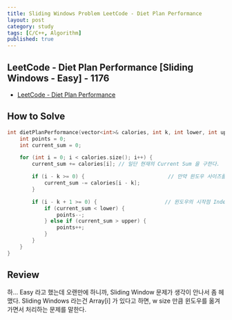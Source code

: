 ```yaml
---
title: Sliding Windows Problem LeetCode - Diet Plan Performance
layout: post
category: study
tags: [C/C++, Algorithm]
published: true
---
```


## LeetCode - Diet Plan Performance [Sliding Windows - Easy] - 1176

* [LeetCode - Diet Plan Performance](https://leetcode.com/problems/diet-plan-performance/)

## How to Solve

```cpp
int dietPlanPerformance(vector<int>& calories, int k, int lower, int upper) {
    int points = 0;
    int current_sum = 0;

    for (int i = 0; i < calories.size(); i++) {
        current_sum += calories[i]; // 일단 현재의 Current Sum 을 구한다.

        if (i - k >= 0) {                           // 만약 윈도우 사이즈를 넘어가면, 왼쪽 원소를 빼준다. 즉 이말은 즉슨, k = 1 이면 전에 있던 0 을 빼줘, 1 만 보게끔 하는것이다. 
            current_sum -= calories[i - k]; 
        }

        if (i - k + 1 >= 0) {                      // 윈도우의 시작점 Index 다. k = 2 라고 하면, i - k + 1 = 0 이, 0 부터 만들어진다는 뜻이다. 
            if (current_sum < lower) {
                points--;
            } else if (current_sum > upper) {
                points++;
            }
        }
    }
}
```

## Review
하... Easy 라고 했는데 오랜만에 하니까, Sliding Window 문제가 생각이 안나서 좀 헤맸다. Sliding Windows 라는건 Array[i] 가 있다고 하면, w size 만큼 윈도우를 옮겨가면서 처리하는 문제를 말한다. 
